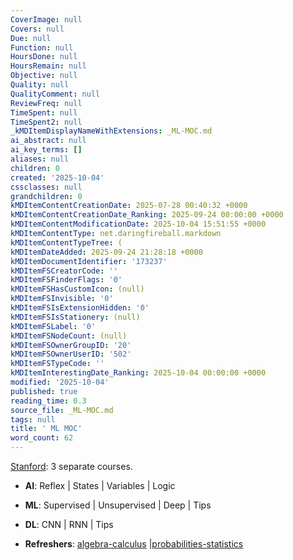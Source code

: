 ```yaml
---
CoverImage: null
Covers: null
Due: null
Function: null
HoursDone: null
HoursRemain: null
Objective: null
Quality: null
QualityComment: null
ReviewFreq: null
TimeSpent: null
TimeSpent2: null
_kMDItemDisplayNameWithExtensions: _ML-MOC.md
ai_abstract: null
ai_key_terms: []
aliases: null
children: 0
created: '2025-10-04'
cssclasses: null
grandchildren: 0
kMDItemContentCreationDate: 2025-07-28 00:40:32 +0000
kMDItemContentCreationDate_Ranking: 2025-09-24 00:00:00 +0000
kMDItemContentModificationDate: 2025-10-04 15:51:55 +0000
kMDItemContentType: net.daringfireball.markdown
kMDItemContentTypeTree: (
kMDItemDateAdded: 2025-09-24 21:28:18 +0000
kMDItemDocumentIdentifier: '173237'
kMDItemFSCreatorCode: ''
kMDItemFSFinderFlags: '0'
kMDItemFSHasCustomIcon: (null)
kMDItemFSInvisible: '0'
kMDItemFSIsExtensionHidden: '0'
kMDItemFSIsStationery: (null)
kMDItemFSLabel: '0'
kMDItemFSNodeCount: (null)
kMDItemFSOwnerGroupID: '20'
kMDItemFSOwnerUserID: '502'
kMDItemFSTypeCode: ''
kMDItemInterestingDate_Ranking: 2025-10-04 00:00:00 +0000
modified: '2025-10-04'
published: true
reading_time: 0.3
source_file: _ML-MOC.md
tags: null
title: ' ML MOC'
word_count: 62
---
```


[Stanford](https://stanford.edu/~shervine/teaching/cs-229): 3 separate courses.

- **AI**: Reflex | States | Variables | Logic

- **ML**: Supervised | Unsupervised | Deep | Tips

- **DL**: CNN | RNN | Tips

- **Refreshers**: [algebra-calculus](https://github.com/afshinea/stanford-cs-229-machine-learning/blob/master/en/refresher-algebra-calculus.pdf) |[probabilities-statistics](https://github.com/afshinea/stanford-cs-229-machine-learning/blob/master/en/refresher-probabilities-statistics.pdf)